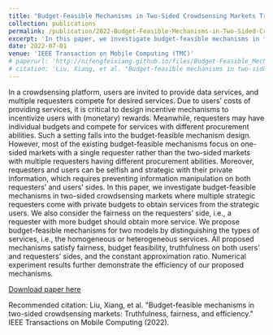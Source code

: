 ```yaml
---
title: "Budget-Feasible Mechanisms in Two-Sided Crowdsensing Markets Truthfulness Fairness and Efficiency"
collection: publications
permalink: /publication/2022-Budget-Feasible-Mechanisms-in-Two-Sided-Crowdsensing-Markets-Truthfulness-Fairness-and-Efficiency
excerpt: 'In this paper, we investigate budget-feasible mechanisms in two-sided crowdsensing markets where multiple strategic requesters come with private budgets to obtain services from the strategic users.'
date: 2022-07-01
venue: 'IEEE Transaction on Mobile Computing (TMC)'
# paperurl: 'http://nifengfeixiang.github.io/files/Budget-Feasible_Mechanisms_in_Two-Sided_Crowdsensing_Markets_Truthfulness_Fairness_and_Efficiency.pdf'
# citation: 'Liu, Xiang, et al. "Budget-feasible mechanisms in two-sided crowdsensing markets: Truthfulness, fairness, and efficiency." IEEE Transactions on Mobile Computing (2022).'
---
```


In a crowdsensing platform, users are invited to provide data services, and multiple requesters compete for desired services. Due to users’ costs of providing services, it is critical to design incentive mechanisms to incentivize users with (monetary) rewards. Meanwhile, requesters may have individual budgets and compete for services with different procurement abilities. Such a setting falls into the budget-feasible mechanism design. However, most of the existing budget-feasible mechanisms focus on one-sided markets with a single requester rather than the two-sided markets with multiple requesters having different procurement abilities. Moreover, requesters and users can be selfish and strategic with their private information, which requires preventing information manipulation on both requesters’ and users’ sides. In this paper, we investigate budget-feasible mechanisms in two-sided crowdsensing markets where multiple strategic requesters come with private budgets to obtain services from the strategic users. We also consider the fairness on the requesters’ side, i.e., a requester with more budget should obtain more service. We propose budget-feasible mechanisms for two models by distinguishing the types of services, i.e., the homogeneous or heterogeneous services. All proposed mechanisms satisfy fairness, budget feasibility, truthfulness on both users’ and requesters’ sides, and the constant approximation ratio. Numerical experiment results further demonstrate the efficiency of our proposed mechanisms.

[Download paper here](http://nifengfeixiang.github.io/files/Budget-Feasible_Mechanisms_in_Two-Sided_Crowdsensing_Markets_Truthfulness_Fairness_and_Efficiency.pdf)

Recommended citation: Liu, Xiang, et al. "Budget-feasible mechanisms in two-sided crowdsensing markets: Truthfulness, fairness, and efficiency." IEEE Transactions on Mobile Computing (2022).